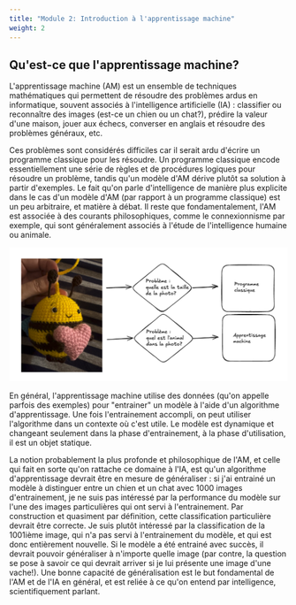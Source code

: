 ```yaml
---
title: "Module 2: Introduction à l'apprentissage machine"
weight: 2
---
```


##  Qu'est-ce que l'apprentissage machine?

L'apprentissage machine (AM) est un ensemble de techniques
mathématiques qui permettent de résoudre des problèmes ardus en
informatique, souvent associés à l'intelligence artificielle (IA) :
classifier ou reconnaître des images (est-ce un chien ou un chat?),
prédire la valeur d'une maison, jouer aux échecs, converser en anglais
et résoudre des problèmes généraux, etc.

Ces problèmes sont considérés difficiles car il serait ardu d'écrire
un programme classique pour les résoudre. Un programme classique
encode essentiellement une série de règles et de procédures logiques
pour résoudre un problème, tandis qu'un modèle d'AM dérive plutôt sa
solution à partir d'exemples. Le fait qu'on parle d'intelligence de
manière plus explicite dans le cas d'un modèle d'AM (par rapport à un
programme classique) est un peu arbitraire, et matière à débat. Il
reste que fondamentalement, l'AM est associée à des courants
philosophiques, comme le connexionnisme par exemple, qui sont
généralement associés à l'étude de l'intelligence humaine ou animale.

![](/images/module2/abeille.png)

En général, l'apprentissage machine utilise des données (qu'on appelle
parfois des exemples) pour "entrainer" un modèle à l'aide d'un
algorithme d'apprentissage. Une fois l'entrainement accompli, on peut
utiliser l'algorithme dans un contexte où c'est utile. Le modèle est
dynamique et changeant seulement dans la phase d'entrainement, à la
phase d'utilisation, il est un objet statique.

La notion probablement la plus profonde et philosophique de l'AM, et
celle qui fait en sorte qu'on rattache ce domaine à l'IA, est qu'un
algorithme d'apprentissage devrait être en mesure de généraliser : si
j'ai entrainé un modèle à distinguer entre un chien et un chat avec
1000 images d'entrainement, je ne suis pas intéressé par la
performance du modèle sur l'une des images particulières qui ont servi
à l'entrainement. Par construction et quasiment par définition, cette
classification particulière devrait être correcte. Je suis plutôt
intéressé par la classification de la 1001ième image, qui n'a pas
servi à l'entrainement du modèle, et qui est donc entièrement
nouvelle. Si le modèle a été entrainé avec succès, il devrait pouvoir
généraliser à n'importe quelle image (par contre, la question se pose
à savoir ce qui devrait arriver si je lui présente une image d'une
vache!). Une bonne capacité de généralisation est le but fondamental
de l'AM et de l'IA en général, et est reliée à ce qu'on entend par
intelligence, scientifiquement parlant.
